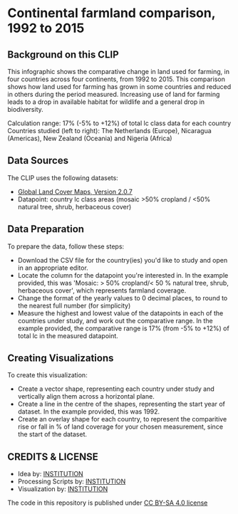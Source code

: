 # Continental farmland comparison, 1992 to 2015

## Background on this CLIP

This infographic shows the comparative change in land used for farming, in four countries across four continents, from 1992 to 2015.  This comparison shows how land used for farming has grown in some countries and reduced in others during the period measured.  Increasing use of land for farming leads to a drop in available habitat for wildlife and a general drop in biodiversity.

Calculation range: 17% (-5% to +12%) of total lc class data for each country
Countries studied (left to right): The Netherlands (Europe), Nicaragua (Americas), New Zealand (Oceania) and Nigeria (Africa)

## Data Sources

The CLIP uses the following datasets:
- [Global Land Cover Maps, Version 2.0.7](https://catalogue.ceda.ac.uk/uuid/62c0f97b1eac4e0197a674870afe1ee6)
- Datapoint: country lc class areas (mosaic >50% cropland / <50% natural tree, shrub, herbaceous cover)

## Data Preparation

To prepare the data, follow these steps:
- Download the CSV file for the country(ies) you'd like to study and open in an appropriate editor.
- Locate the column for the datapoint you're interested in. In the example provided, this was 'Mosaic: > 50% cropland/< 50 % natural tree, shrub, herbaceous cover', which represents farmland coverage.
- Change the format of the yearly values to 0 decimal places, to round to the nearest full number (for simplicity)
- Measure the highest and lowest value of the datapoints in each of the countries under study, and work out the comparative range. In the example provided, the comparative range is 17% (from -5% to +12%) of total lc in the measured datapoint.

## Creating Visualizations

To create this visualization:
- Create a vector shape, representing each country under study and vertically align them across a horizontal plane.
- Create a line in the centre of the shapes, representing the start year of dataset. In the example provided, this was 1992.
- Create an overlay shape for each country, to represent the comparitive rise or fall in % of land coverage for your chosen measurement, since the start of the dataset. 

## CREDITS & LICENSE
- Idea by: [INSTITUTION](https://climate.esa.int/)
- Processing Scripts by: [INSTITUTION](https://climate.esa.int/)
- Visualization by: [INSTITUTION](https://climate.esa.int/)

The code in this repository is published under [CC BY-SA 4.0 license](https://creativecommons.org/licenses/by-sa/4.0/)
